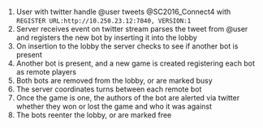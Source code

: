 1. User with twitter handle @user tweets @SC2016_Connect4 with 
   `REGISTER URL:http://10.250.23.12:7040, VERSION:1`
2. Server receives event on twitter stream parses the tweet from @user
   and registers the new bot by inserting it into the lobby
3. On insertion to the lobby the server checks to see if another bot is present
4. Another bot is present, and a new game is created registering each bot as remote players
5. Both bots are removed from the lobby, or are marked busy
6. The server coordinates turns between each remote bot
7. Once the game is one, the authors of the bot are alerted via twitter whether they won or lost the game and who it was against
8. The bots reenter the lobby, or are marked free

